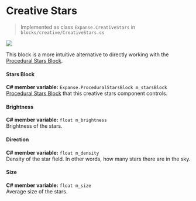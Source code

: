 # Creative Stars

> Implemented as class `Expanse.CreativeStars` in `blocks/creative/CreativeStars.cs`

<div class="img-block">
    <div class="img-row">
        <div class="img-col"><img src="img/stars/density_0.2.jpg"/></div>
    </div>
</div>

This block is a more intuitive alternative to directly working with the [Procedural Stars Block](editor/blocks/procedrual_stars_block.md).

#### Stars Block
**C# member variable:** `Expanse.ProceduralStarsBlock m_starsBlock` \
[Procedural Stars Block](editor/blocks/procedrual_stars_block.md) that this creative stars component controls.

#### Brightness
**C# member variable:** `float m_brightness` \
Brightness of the stars.

#### Direction
**C# member variable:** `float m_density` \
Density of the star field. In other words, how many stars there are in the sky.

#### Size
**C# member variable:** `float m_size` \
Average size of the stars.